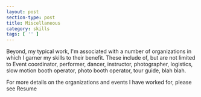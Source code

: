 ```yaml
---
layout: post
section-type: post
title: Miscellaneous
category: skills
tags: [ '' ]
---
```


Beyond, my typical work, I'm associated with a number of organizations in which I garner my skills to their benefit.  These include of, but are not limited to Event coordinator, performer, dancer, instructor, photographer, logistics, slow motion booth operator, photo booth operator, tour guide, blah blah.

For more details on the organizations and events I have worked for, please see Resume
